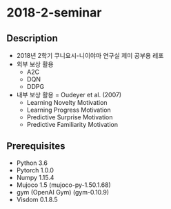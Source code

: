 # 2018-2-seminar
## Description
* 2018년 2학기 쿠니요시-니이야마 연구실 제미 공부용 레포
* 외부 보상 활용
  * A2C
  * DQN
  * DDPG
* 내부 보상 활용 = Oudeyer et al. (2007)
  * Learning Novelty Motivation
  * Learning Progress Motivation
  * Predictive Surprise Motivation
  * Predictive Familiarity Motivation

## Prerequisites
* Python 3.6
* Pytorch 1.0.0
* Numpy 1.15.4
* Mujoco 1.5 (mujoco-py-1.50.1.68)
* gym (OpenAI Gym) (gym-0.10.9)
* Visdom 0.1.8.5
